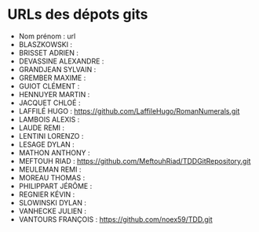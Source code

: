 # URLs des dépots gits

* Nom prénom : url
* BLASZKOWSKI :
* BRISSET	ADRIEN :
* DEVASSINE	ALEXANDRE :
* GRANDJEAN	SYLVAIN :
* GREMBER	MAXIME :
* GUIOT	CLÉMENT :
* HENNUYER	MARTIN :
* JACQUET	CHLOÉ :
* LAFFILÉ	HUGO : https://github.com/LaffileHugo/RomanNumerals.git
* LAMBOIS	ALEXIS :
* LAUDE	REMI :
* LENTINI	LORENZO :
* LESAGE	DYLAN :
* MATHON	ANTHONY :
* MEFTOUH	RIAD : https://github.com/MeftouhRiad/TDDGitRepository.git
* MEULEMAN	REMI :
* MOREAU	THOMAS :
* PHILIPPART	JÉRÔME :
* REGNIER	KÉVIN :
* SLOWINSKI	DYLAN :
* VANHECKE	JULIEN :
* VANTOURS	FRANÇOIS : https://github.com/noex59/TDD.git
